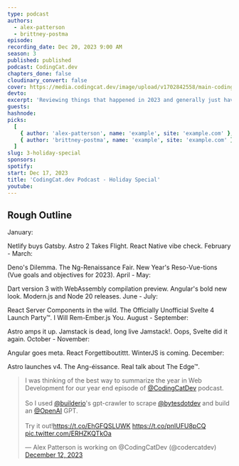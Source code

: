 ```yaml
---
type: podcast
authors:
  - alex-patterson
  - brittney-postma
episode:
recording_date: Dec 20, 2023 9:00 AM
season: 3
published: published
podcast: CodingCat.dev
chapters_done: false
cloudinary_convert: false
cover: https://media.codingcat.dev/image/upload/v1702842558/main-codingcatdev-photo/2023-holiday-special.png
devto:
excerpt: 'Reviewing things that happened in 2023 and generally just having a fun holiday episode'
guests:
hashnode:
picks:
  [
    { author: 'alex-patterson', name: 'example', site: 'example.com' },
    { author: 'brittney-postma', name: 'example', site: 'example.com' }
  ]
slug: 3-holiday-special
sponsors:
spotify:
start: Dec 17, 2023
title: 'CodingCat.dev Podcast - Holiday Special'
youtube:
---
```


<script lang="ts">
	import TweetEmbed from '$lib/components/content/TweetEmbed.svelte'
</script>

## Rough Outline

January:

Netlify buys Gatsby.
Astro 2 Takes Flight.
React Native vibe check.
February - March:

Deno's Dilemma.
The Ng-Renaissance Fair.
New Year's Reso-Vue-tions (Vue goals and objectives for 2023).
April - May:

Dart version 3 with WebAssembly compilation preview.
Angular's bold new look.
Modern.js and Node 20 releases.
June - July:

React Server Components in the wild.
The Officially Unofficial Svelte 4 Launch Party™.
I Will Rem-Ember.js You.
August - September:

Astro amps it up.
Jamstack is dead, long live Jamstack!.
Oops, Svelte did it again.
October - November:

Angular goes meta.
React Forgettiboutittt.
WinterJS is coming.
December:

Astro launches v4.
The Ang-éissance.
Real talk about The Edge™.

<TweetEmbed>
  <blockquote class="twitter-tweet" data-theme="dark">
    <p lang="en" dir="ltr">
      I was thinking of the best way to summarize the year in Web Development for
      our year end episode of
      <a href="https://twitter.com/CodingCatDev?ref_src=twsrc%5Etfw"
        >@CodingCatDev</a
      >
      podcast.<br /><br />So I used
      <a href="https://twitter.com/builderio?ref_src=twsrc%5Etfw">@builderio</a
      >&#39;s gpt-crawler to scrape
      <a href="https://twitter.com/bytesdotdev?ref_src=twsrc%5Etfw"
        >@bytesdotdev</a
      >
      and build an
      <a href="https://twitter.com/OpenAI?ref_src=twsrc%5Etfw">@OpenAI</a>
      GPT.<br /><br />Try it out!<a href="https://t.co/EhGFQSLUWK"
        >https://t.co/EhGFQSLUWK</a
      >
      <a href="https://t.co/pnIUFU8pCQ">https://t.co/pnIUFU8pCQ</a>
      <a href="https://t.co/ERHZKQTkOa">pic.twitter.com/ERHZKQTkOa</a>
    </p>
    &mdash; Alex Patterson is working on @CodingCatDev (@codercatdev)
    <a
      href="https://twitter.com/codercatdev/status/1734406711824326973?ref_src=twsrc%5Etfw"
      >December 12, 2023</a
    >
  </blockquote>
</TweetEmbed>
